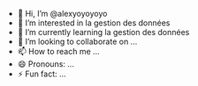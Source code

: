 - 👋 Hi, I’m @alexyoyoyoyo
- 👀 I’m interested in la gestion des données
- 🌱 I’m currently learning la gestion des données
- 💞️ I’m looking to collaborate on ...
- 📫 How to reach me ...
- 😄 Pronouns: ...
- ⚡ Fun fact: ...

<!---
alexyoyoyoyo/alexyoyoyoyo is a ✨ special ✨ repository because its `README.md` (this file) appears on your GitHub profile.
You can click the Preview link to take a look at your changes.
--->
